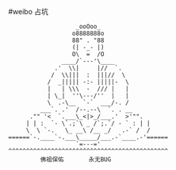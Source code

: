 #weibo
占坑

	                   _ooOoo_
	                  o8888888o
	                  88" . "88
	                  (| -_- |)
	                  O\  =  /O
	               ____/`---'\____
	             .'  \\|     |//  `.
	            /  \\|||  :  |||//  \
	           /  _||||| -:- |||||-  \
	           |   | \\\  -  /// |   |
	           | \_|  ''\---/''  |   |
	           \  .-\__  `-`  ___/-. /
	         ___`. .'  /--.--\  `. . __
	      ."" '<  `.___\_<|>_/___.'  >'"".
	     | | :  `- \`.;`\ _ /`;.`/ - ` : | |
	     \  \ `-.   \_ __\ /__ _/   .-` /  /
	======`-.____`-.___\_____/___.-`____.-'======
	                   `=---='
	^^^^^^^^^^^^^^^^^^^^^^^^^^^^^^^^^^^^^^^^^^^^^
	         佛祖保佑       永无BUG
